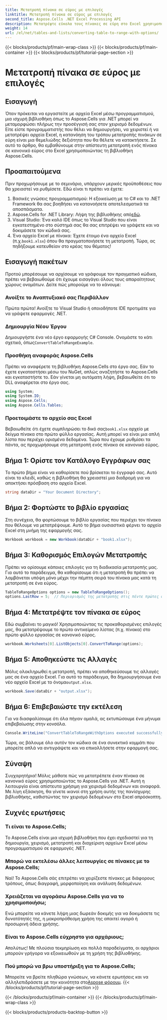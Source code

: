 ```yaml
---
title: Μετατροπή πίνακα σε εύρος με επιλογές
linktitle: Μετατροπή πίνακα σε εύρος με επιλογές
second_title: Aspose.Cells .NET Excel Processing API
description: Μετατρέψτε εύκολα τους πίνακες σε εύρη στο Excel χρησιμοποιώντας το Aspose.Cells για .NET με καθοδήγηση βήμα προς βήμα. Βελτιώστε τις δεξιότητες χειρισμού δεδομένων του Excel.
weight: 14
url: /el/net/tables-and-lists/converting-table-to-range-with-options/
---
```


{{< blocks/products/pf/main-wrap-class >}}
{{< blocks/products/pf/main-container >}}
{{< blocks/products/pf/tutorial-page-section >}}

# Μετατροπή πίνακα σε εύρος με επιλογές

## Εισαγωγή
Όταν πρόκειται να εργαστείτε με αρχεία Excel μέσω προγραμματισμού, μια ισχυρή βιβλιοθήκη όπως το Aspose.Cells για .NET μπορεί να μεταμορφώσει πλήρως την προσέγγισή σας στον χειρισμό δεδομένων. Είτε είστε προγραμματιστής που θέλει να δημιουργήσει, να χειριστεί ή να μετατρέψει αρχεία Excel, η κατανόηση του τρόπου μετατροπής πινάκων σε εύρη είναι μια θεμελιώδης δεξιότητα που θα θέλετε να κατακτήσετε. Σε αυτό το άρθρο, θα εμβαθύνουμε στην απίστευτη μετατροπή ενός πίνακα σε κανονικό εύρος στο Excel χρησιμοποιώντας τη βιβλιοθήκη Aspose.Cells. 
## Προαπαιτούμενα
Πριν προχωρήσουμε με το σεμινάριο, υπάρχουν μερικές προϋποθέσεις που θα χρειαστεί να ρυθμίσετε. Εδώ είναι τι πρέπει να έχετε:
1. Βασικές γνώσεις προγραμματισμού: Η εξοικείωση με το C# και το .NET Framework θα σας βοηθήσει να κατανοήσετε αποτελεσματικά τα αποσπάσματα.
2.  Aspose.Cells for .NET Library: Λήψη της βιβλιοθήκης από[εδώ](https://releases.aspose.com/cells/net/). 
3. Visual Studio: Ένα καλό IDE όπως το Visual Studio που είναι εγκατεστημένο στο σύστημά σας θα σας επιτρέψει να γράψετε και να δοκιμάσετε τον κώδικά σας.
4.  Ένα αρχείο Excel με πίνακα: Έχετε έτοιμο ένα αρχείο Excel (π.χ.`book1.xlsx`) όπου θα πραγματοποιήσετε τη μετατροπή.
Τώρα, ας πηδήξουμε κατευθείαν στο κρέας του θέματος!
## Εισαγωγή πακέτων
Προτού μπορέσουμε να αρχίσουμε να γράφουμε τον πραγματικό κώδικα, πρέπει να βεβαιωθούμε ότι έχουμε εισαγάγει όλους τους απαραίτητους χώρους ονομάτων. Δείτε πώς μπορούμε να το κάνουμε:
### Ανοίξτε το Αναπτυξιακό σας Περιβάλλον
Πρώτα πρώτα! Ανοίξτε το Visual Studio ή οποιοδήποτε IDE προτιμάτε για να γράψετε εφαρμογές .NET. 
### Δημιουργία Νέου Έργου
 Δημιουργήστε ένα νέο έργο εφαρμογής C# Console. Ονομάστε το κάτι σχετικό, όπως`ConvertTableToRangeExample`.
### Προσθήκη αναφοράς Aspose.Cells
Πρέπει να αναφέρετε τη βιβλιοθήκη Aspose.Cells στο έργο σας. Εάν το έχετε εγκαταστήσει μέσω του NuGet, απλώς αναζητήστε το Aspose.Cells και εγκαταστήστε το. Εάν γίνεται μη αυτόματη λήψη, βεβαιωθείτε ότι το DLL αναφέρεται στο έργο σας.
```csharp
using System;
using System.IO;
using Aspose.Cells;
using Aspose.Cells.Tables;
```
### Προετοιμάστε το αρχείο σας Excel
 Βεβαιωθείτε ότι έχετε συμπληρώσει το δικό σας`book1.xlsx` αρχείο με δείγμα πίνακα στο πρώτο φύλλο εργασίας. Αυτή μπορεί να είναι μια απλή λίστα που περιέχει ορισμένα δεδομένα.
Τώρα που έχουμε ρυθμίσει τα πάντα, ας προχωρήσουμε στη μετατροπή ενός πίνακα σε κανονικό εύρος.
## Βήμα 1: Ορίστε τον Κατάλογο Εγγράφων σας
Το πρώτο βήμα είναι να καθορίσετε πού βρίσκεται το έγγραφό σας. Αυτό είναι το κλειδί, καθώς η βιβλιοθήκη θα χρειαστεί μια διαδρομή για να αποκτήσει πρόσβαση στο αρχείο Excel.
```csharp
string dataDir = "Your Document Directory";
```
## Βήμα 2: Φορτώστε το βιβλίο εργασίας
Στη συνέχεια, θα φορτώσουμε το βιβλίο εργασίας που περιέχει τον πίνακα που θέλουμε να μετατρέψουμε. Αυτό το βήμα ουσιαστικά φέρνει το αρχείο Excel στη μνήμη της εφαρμογής σας.
```csharp
Workbook workbook = new Workbook(dataDir + "book1.xlsx");
```
## Βήμα 3: Καθορισμός Επιλογών Μετατροπής
Πρέπει να ορίσουμε κάποιες επιλογές για τη διαδικασία μετατροπής μας. Για αυτό το παράδειγμα, θα καθορίσουμε ότι η μετατροπή θα πρέπει να λαμβάνεται υπόψη μόνο μέχρι την πέμπτη σειρά του πίνακα μας κατά τη μετατροπή σε ένα εύρος.
```csharp
TableToRangeOptions options = new TableToRangeOptions();
options.LastRow = 5;  // Περιορισμός της μετατροπής στις πέντε πρώτες σειρές
```
## Βήμα 4: Μετατρέψτε τον πίνακα σε εύρος
Εδώ συμβαίνει το μαγικό! Χρησιμοποιώντας τις προκαθορισμένες επιλογές μας, θα μετατρέψουμε το πρώτο αντικείμενο λίστας (π.χ. πίνακα) στο πρώτο φύλλο εργασίας σε κανονικό εύρος.
```csharp
workbook.Worksheets[0].ListObjects[0].ConvertToRange(options);
```
## Βήμα 5: Αποθηκεύστε τις Αλλαγές
Μόλις ολοκληρωθεί η μετατροπή, πρέπει να αποθηκεύσουμε τις αλλαγές μας σε ένα αρχείο Excel. Για αυτό το παράδειγμα, θα δημιουργήσουμε ένα νέο αρχείο Excel με το όνομα`output.xlsx`.
```csharp
workbook.Save(dataDir + "output.xlsx");
```
## Βήμα 6: Επιβεβαιώστε την εκτέλεση
Για να διασφαλίσουμε ότι όλα πήγαν ομαλά, ας εκτυπώσουμε ένα μήνυμα επιβεβαίωσης στην κονσόλα.
```csharp
Console.WriteLine("ConvertTableToRangeWithOptions executed successfully.\r\n");
```
Τώρα, ας βάλουμε όλο αυτόν τον κώδικα σε ένα συνεκτικό κομμάτι που μπορείτε απλά να αντιγράψετε και να επικολλήσετε στην εφαρμογή σας.
## Σύναψη
Συγχαρητήρια! Μόλις μάθατε πώς να μετατρέπετε έναν πίνακα σε κανονικό εύρος χρησιμοποιώντας το Aspose.Cells για .NET. Αυτή η λειτουργία είναι απίστευτα χρήσιμη για χειρισμό δεδομένων και αναφορά. Με λίγη εξάσκηση, θα γίνετε ικανοί στη χρήση αυτής της πανίσχυρης βιβλιοθήκης, καθιστώντας τον χειρισμό δεδομένων στο Excel απρόσκοπτη.
## Συχνές ερωτήσεις
### Τι είναι το Aspose.Cells;
Το Aspose.Cells είναι μια ισχυρή βιβλιοθήκη που έχει σχεδιαστεί για τη δημιουργία, χειρισμό, μετατροπή και διαχείριση αρχείων Excel μέσω προγραμματισμού σε εφαρμογές .NET.
### Μπορώ να εκτελέσω άλλες λειτουργίες σε πίνακες με το Aspose.Cells;
Ναί! Το Aspose.Cells σάς επιτρέπει να χειρίζεστε πίνακες με διάφορους τρόπους, όπως διαγραφή, μορφοποίηση και ανάλυση δεδομένων.
### Χρειάζεται να αγοράσω Aspose.Cells για να το χρησιμοποιήσω;
Ενώ μπορείτε να κάνετε λήψη μιας δωρεάν δοκιμής για να δοκιμάσετε τις δυνατότητές της, η μακροπρόθεσμη χρήση της απαιτεί αγορά ή προσωρινή άδεια χρήσης.
### Είναι το Aspose.Cells εύχρηστο για αρχάριους;
Απολύτως! Με πλούσια τεκμηρίωση και πολλά παραδείγματα, οι αρχάριοι μπορούν γρήγορα να εξοικειωθούν με τη χρήση της βιβλιοθήκης.
### Πού μπορώ να βρω υποστήριξη για το Aspose.Cells;
 Μπορείτε να βρείτε πληθώρα γνώσεων, να κάνετε ερωτήσεις και να αλληλεπιδράσετε με την κοινότητα στο[Aspose φόρουμ](https://forum.aspose.com/c/cells/9).
{{< /blocks/products/pf/tutorial-page-section >}}

{{< /blocks/products/pf/main-container >}}
{{< /blocks/products/pf/main-wrap-class >}}

{{< blocks/products/products-backtop-button >}}
